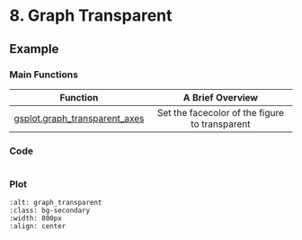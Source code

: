 # 8. Graph Transparent

## Example

### Main Functions

| Function                                                                    | A Brief Overview                               |
| :---:                                                                       | :-------:                                      |
| [gsplot.graph_transparent_axes](#gsplot.style.graph.graph_transparent_axes) | Set the facecolor of the figure to transparent |

### Code

```{literalinclude} ../../../demo/8_graph_transparent/graph_transparent.py
```

### Plot

```{image} ../../../demo/8_graph_transparent/graph_transparent.png
:alt: graph_transparent
:class: bg-secondary
:width: 800px
:align: center
```
